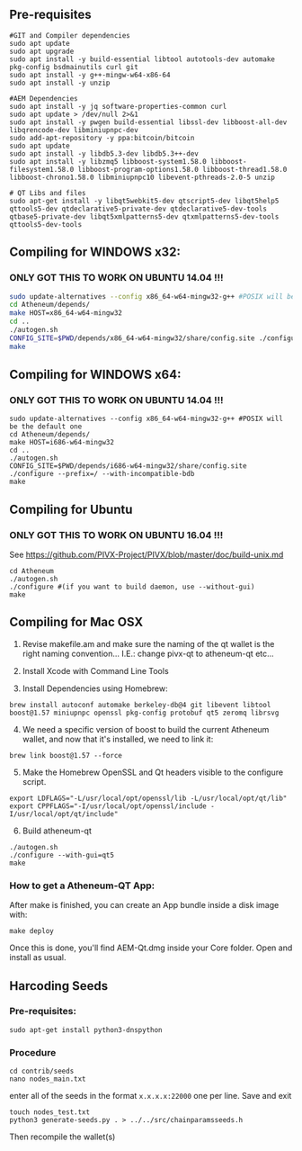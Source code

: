 ## Pre-requisites
```
#GIT and Compiler dependencies
sudo apt update
sudo apt upgrade
sudo apt install -y build-essential libtool autotools-dev automake pkg-config bsdmainutils curl git
sudo apt install -y g++-mingw-w64-x86-64
sudo apt install -y unzip

#AEM Dependencies
sudo apt install -y jq software-properties-common curl
sudo apt update > /dev/null 2>&1
sudo apt install -y pwgen build-essential libssl-dev libboost-all-dev libqrencode-dev libminiupnpc-dev
sudo add-apt-repository -y ppa:bitcoin/bitcoin
sudo apt update
sudo apt install -y libdb5.3-dev libdb5.3++-dev
sudo apt install -y libzmq5 libboost-system1.58.0 libboost-filesystem1.58.0 libboost-program-options1.58.0 libboost-thread1.58.0 libboost-chrono1.58.0 libminiupnpc10 libevent-pthreads-2.0-5 unzip

# QT Libs and files
sudo apt-get install -y libqt5webkit5-dev qtscript5-dev libqt5help5 qttools5-dev qtdeclarative5-private-dev qtdeclarative5-dev-tools qtbase5-private-dev libqt5xmlpatterns5-dev qtxmlpatterns5-dev-tools qttools5-dev-tools
```


## Compiling for WINDOWS x32:
### ONLY GOT THIS TO WORK ON UBUNTU 14.04 !!!
```bash
sudo update-alternatives --config x86_64-w64-mingw32-g++ #POSIX will be the default one
cd Atheneum/depends/
make HOST=x86_64-w64-mingw32
cd ..
./autogen.sh
CONFIG_SITE=$PWD/depends/x86_64-w64-mingw32/share/config.site ./configure --prefix=/opt/local --with-incompatible-bdb
make
```


## Compiling for WINDOWS x64:
### ONLY GOT THIS TO WORK ON UBUNTU 14.04 !!!
```
sudo update-alternatives --config x86_64-w64-mingw32-g++ #POSIX will be the default one
cd Atheneum/depends/
make HOST=i686-w64-mingw32
cd ..
./autogen.sh
CONFIG_SITE=$PWD/depends/i686-w64-mingw32/share/config.site ./configure --prefix=/ --with-incompatible-bdb
make
```


## Compiling for Ubuntu        
### ONLY GOT THIS TO WORK ON UBUNTU 16.04 !!!
See https://github.com/PIVX-Project/PIVX/blob/master/doc/build-unix.md
```
cd Atheneum
./autogen.sh
./configure #(if you want to build daemon, use --without-gui)
make
```


## Compiling for Mac OSX

1. Revise makefile.am and make sure the naming of the qt wallet is the right naming convention... I.E.: change pivx-qt to atheneum-qt etc...

2. Install Xcode with Command Line Tools

3. Install Dependencies using Homebrew:
```
brew install autoconf automake berkeley-db@4 git libevent libtool boost@1.57 miniupnpc openssl pkg-config protobuf qt5 zeromq librsvg
```
4. We need a specific version of boost to build the current Atheneum wallet, and now that it's installed, we need to link it:
```
brew link boost@1.57 --force
```
5. Make the Homebrew OpenSSL and Qt headers visible to the configure script.
```
export LDFLAGS="-L/usr/local/opt/openssl/lib -L/usr/local/opt/qt/lib"
export CPPFLAGS="-I/usr/local/opt/openssl/include -I/usr/local/opt/qt/include"
```
6. Build atheneum-qt
```
./autogen.sh
./configure --with-gui=qt5
make
```
### How to get a Atheneum-QT App:
After make is finished, you can create an App bundle inside a disk image with:
```
make deploy
```
Once this is done, you'll find AEM-Qt.dmg inside your Core folder. Open and install as usual.



## Harcoding Seeds
### Pre-requisites:
```
sudo apt-get install python3-dnspython
```

### Procedure
```
cd contrib/seeds
nano nodes_main.txt
```
enter all of the seeds in the format ```x.x.x.x:22000``` one per line. Save and exit
```
touch nodes_test.txt
python3 generate-seeds.py . > ../../src/chainparamsseeds.h
```

Then recompile the wallet(s)
